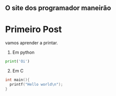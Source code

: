 ## O site dos programador maneirão

# Primeiro Post

vamos aprender a printar.

1. Em python
```python
print('Oi')
```

2. Em C
```c
int main(){
  printf("Hello world\n");
}
```
